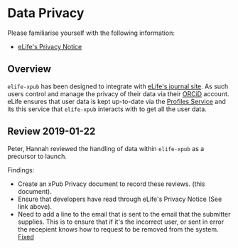 # Data Privacy

Please familiarise yourself with the following information:

- [eLife's Privacy Notice](https://elifesciences.org/privacy)

## Overview

`elife-xpub` has been designed to integrate with [eLife's journal site](elifesciences.org).
As such users control and manage the privacy of their data via their [ORCiD](orcid.org) account.
eLife ensures that user data is kept up-to-date via the [Profiles Service](https://github.com/elifesciences/profiles)
and its this service that `elife-xpub` interacts with to get all the user data.

## Review 2019-01-22

Peter, Hannah reviewed the handling of data within `elife-xpub` as a precursor to launch.

Findings:

- Create an xPub Privacy document to record these reviews. (this document).
- Ensure that developers have read through eLife's Privacy Notice (See link above).
- Need to add a line to the email that is sent to the email that the submitter supplies.
  This is to ensure that if it's the incorrect user, or sent in error the recepient knows how
  to request to be removed from the system. [Fixed](https://github.com/elifesciences/elife-xpub/issues/1366)
